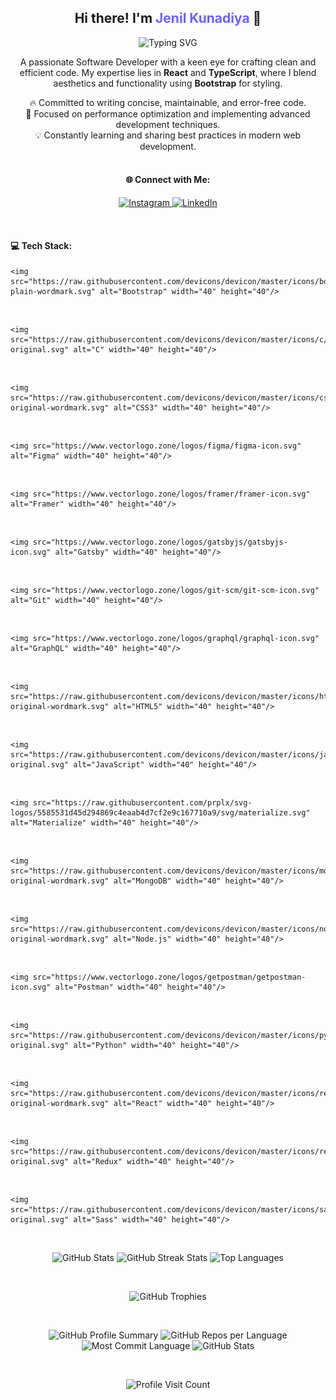 <h2 align="center">Hi there! I'm <span style="color:#6c63ff;">Jenil Kunadiya</span> 👋</h2>

<p align="center">
  <img src="https://readme-typing-svg.herokuapp.com?font=Fira+Code&size=22&duration=4000&pause=1000&center=true&width=435&lines=Passionate+Software+Developer;Expert+in+React+and+TypeScript;Always+Learning+and+Improving" alt="Typing SVG">
</p>

<p align="center">
  A passionate Software Developer with a keen eye for crafting clean and efficient code. My expertise lies in 
  <strong>React</strong> and <strong>TypeScript</strong>, where I blend aesthetics and functionality using 
  <strong>Bootstrap</strong> for styling.
</p>

<div align="center">
  <span>🔥 Committed to writing concise, maintainable, and error-free code.</span><br>
  <span>🚀 Focused on performance optimization and implementing advanced development techniques.</span><br>
  <span>💡 Constantly learning and sharing best practices in modern web development.</span>
</div>

<br>

<h4 align="center"> 🌐 Connect with Me: </h4>

<p align="center">
  <a href="https://instagram.com/jenil_kunadiya" target="_blank">
    <img src="https://img.shields.io/badge/Instagram-%23E4405F.svg?style=for-the-badge&logo=Instagram&logoColor=white" alt="Instagram"/>
  </a>
  <a href="https://linkedin.com/in/jenil-kunadiya" target="_blank">
    <img src="https://img.shields.io/badge/LinkedIn-%230077B5.svg?style=for-the-badge&logo=linkedin&logoColor=white" alt="LinkedIn"/>
  </a>
</p>

<br>

<h4> 💻 Tech Stack: </h4>

<p align="center">

    <img src="https://raw.githubusercontent.com/devicons/devicon/master/icons/bootstrap/bootstrap-plain-wordmark.svg" alt="Bootstrap" width="40" height="40"/>
&nbsp;&nbsp;
 
    <img src="https://raw.githubusercontent.com/devicons/devicon/master/icons/c/c-original.svg" alt="C" width="40" height="40"/>
  &nbsp;&nbsp;
 
    <img src="https://raw.githubusercontent.com/devicons/devicon/master/icons/css3/css3-original-wordmark.svg" alt="CSS3" width="40" height="40"/>
  &nbsp;&nbsp;
 
    <img src="https://www.vectorlogo.zone/logos/figma/figma-icon.svg" alt="Figma" width="40" height="40"/>
  &nbsp;&nbsp;
 
    <img src="https://www.vectorlogo.zone/logos/framer/framer-icon.svg" alt="Framer" width="40" height="40"/>
  &nbsp;&nbsp;
 
    <img src="https://www.vectorlogo.zone/logos/gatsbyjs/gatsbyjs-icon.svg" alt="Gatsby" width="40" height="40"/>
  &nbsp;&nbsp;
 
    <img src="https://www.vectorlogo.zone/logos/git-scm/git-scm-icon.svg" alt="Git" width="40" height="40"/>
  &nbsp;&nbsp;
  
    <img src="https://www.vectorlogo.zone/logos/graphql/graphql-icon.svg" alt="GraphQL" width="40" height="40"/>
  &nbsp;&nbsp;
 
    <img src="https://raw.githubusercontent.com/devicons/devicon/master/icons/html5/html5-original-wordmark.svg" alt="HTML5" width="40" height="40"/>
  &nbsp;&nbsp;
 
    <img src="https://raw.githubusercontent.com/devicons/devicon/master/icons/javascript/javascript-original.svg" alt="JavaScript" width="40" height="40"/>
  &nbsp;&nbsp;
 
    <img src="https://raw.githubusercontent.com/prplx/svg-logos/5585531d45d294869c4eaab4d7cf2e9c167710a9/svg/materialize.svg" alt="Materialize" width="40" height="40"/>
  &nbsp;&nbsp;
 
    <img src="https://raw.githubusercontent.com/devicons/devicon/master/icons/mongodb/mongodb-original-wordmark.svg" alt="MongoDB" width="40" height="40"/>
 &nbsp;&nbsp;
 
    <img src="https://raw.githubusercontent.com/devicons/devicon/master/icons/nodejs/nodejs-original-wordmark.svg" alt="Node.js" width="40" height="40"/>
 &nbsp;&nbsp;
 
    <img src="https://www.vectorlogo.zone/logos/getpostman/getpostman-icon.svg" alt="Postman" width="40" height="40"/>
 &nbsp;&nbsp;
 
    <img src="https://raw.githubusercontent.com/devicons/devicon/master/icons/python/python-original.svg" alt="Python" width="40" height="40"/>
 &nbsp;&nbsp;

    <img src="https://raw.githubusercontent.com/devicons/devicon/master/icons/react/react-original-wordmark.svg" alt="React" width="40" height="40"/>
 &nbsp;&nbsp;
  
    <img src="https://raw.githubusercontent.com/devicons/devicon/master/icons/redux/redux-original.svg" alt="Redux" width="40" height="40"/>
  &nbsp;&nbsp;

    <img src="https://raw.githubusercontent.com/devicons/devicon/master/icons/sass/sass-original.svg" alt="Sass" width="40" height="40"/>
 
</p>

<br>

<p align="center">
  <img src="https://github-readme-stats.vercel.app/api?username=Jenil-Kunadiya-45&theme=transparent&hide_border=false&include_all_commits=false&count_private=false" alt="GitHub Stats"/>
  <img src="https://github-readme-streak-stats.herokuapp.com/?user=Jenil-Kunadiya-45&theme=transparent&hide_border=false" alt="GitHub Streak Stats"/>
  <img src="https://github-readme-stats.vercel.app/api/top-langs/?username=Jenil-Kunadiya-45&theme=transparent&hide_border=false&include_all_commits=false&count_private=false&layout=compact" alt="Top Languages"/>
</p>

<br>

<p align="center">
  <img src="https://github-profile-trophy.vercel.app/?username=Jenil-Kunadiya-45&theme=gruvbox&no-frame=false&no-bg=true&margin-w=4" alt="GitHub Trophies"/>
</p>

<br>

<p align="center">
  <img src="https://github-profile-summary-cards.vercel.app/api/cards/profile-details?username=Jenil-Kunadiya-45&theme=transparent" alt="GitHub Profile Summary"/>
  <img src="https://github-profile-summary-cards.vercel.app/api/cards/repos-per-language?username=Jenil-Kunadiya-45&theme=transparent" alt="GitHub Repos per Language"/>
  <img src="https://github-profile-summary-cards.vercel.app/api/cards/most-commit-language?username=Jenil-Kunadiya-45&theme=transparent" alt="Most Commit Language"/>
  <img src="https://github-profile-summary-cards.vercel.app/api/cards/stats?username=Jenil-Kunadiya-45&theme=transparent" alt="GitHub Stats"/>
</p>

<br>

<p align="center">
  <img src="https://visitcount.itsvg.in/api?id=Jenil-Kunadiya-45&icon=0&color=0" alt="Profile Visit Count"/>
</p>
